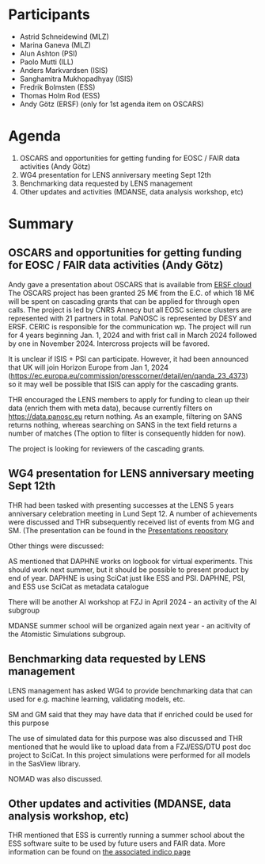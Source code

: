 # Participants
* Astrid Schneidewind (MLZ)
* Marina Ganeva (MLZ)
* Alun Ashton (PSI)
* Paolo Mutti (ILL)
* Anders Markvardsen (ISIS)
* Sanghamitra Mukhopadhyay (ISIS)
* Fredrik Bolmsten (ESS)
* Thomas Holm Rod (ESS)
* Andy Götz (ERSF) (only for 1st agenda item on OSCARS)

# Agenda
1. OSCARS and opportunities for getting funding for EOSC / FAIR data activities (Andy Götz)
1. WG4 presentation for LENS anniversary meeting Sept 12th 
1. Benchmarking data requested by LENS management
1. Other updates and activities (MDANSE, data analysis workshop, etc)

# Summary 

## OSCARS and opportunities for getting funding for EOSC / FAIR data activities (Andy Götz)

Andy gave a presentation about OSCARS that is available from [ERSF cloud](https://cloud.esrf.fr/s/by5jrJpFLJsKy46)
The OSCARS project has been granted 25 M€ from the E.C. of which 18 M€ will be spent on cascading grants that can be applied for through open calls. 
The project is led by CNRS Annecy but all EOSC science clusters are represented with 21 partners in total. PaNOSC is represented by DESY and ERSF. CERIC is responsible  for the communication wp. 
The project will run for 4 years beginning Jan. 1, 2024 and with frist call in March 2024 followed by one in November 2024.
Intercross projects will be favored. 

It is unclear if ISIS + PSI can participate. However, it had been announced that UK will join Horizon Europe from Jan 1, 2024 (https://ec.europa.eu/commission/presscorner/detail/en/qanda_23_4373) so it may well be possible that ISIS can apply for the cascading grants. 

THR encouraged the LENS members to apply for funding to clean up their data (enrich them with meta data), because currently filters on https://data.panosc.eu return nothing. As an example, filtering on SANS returns nothing, whereas searching on SANS in the text field returns a number of matches (The option to filter is consequently hidden for now). 

The project is looking for reviewers of the cascading grants. 


## WG4 presentation for LENS anniversary meeting Sept 12th 
THR had been tasked with presenting successes at the LENS 5 years anniversary celebration meeting in Lund Sept 12. A number of achievements were discussed and THR subsequently received list of events from MG and SM. (The presentation can be found in the [Presentations repository](https://github.com/LENS-WG4/Presentations/) 

Other things were discussed:

AS mentioned that DAPHNE works on logbook for virtual experiments. This should work next summer, but it should be possible to present product by end of year. DAPHNE is using SciCat just like ESS and PSI. DAPHNE, PSI, and ESS use SciCat as metadata catalogue

There will be another AI workshop at FZJ in April 2024 - an activity of the AI subgroup

MDANSE summer school will be organized again next year - an acitivity of the Atomistic Simulations subgroup. 



## Benchmarking data requested by LENS management

LENS management has asked WG4 to provide benchmarking data that can used for e.g. machine learning, validating models, etc. 

SM and GM said that they may have data that if enriched could be used for this purpose

The use of simulated data for this purpose was also discussed and THR mentioned that he would like to upload data from a FZJ/ESS/DTU post doc project to SciCat. In this project simulations were performed for all models in the SasView library. 

NOMAD was also discussed. 

## Other updates and activities (MDANSE, data analysis workshop, etc)

THR mentioned that ESS is currently running a summer school about the ESS software suite to be used by future users and FAIR data. More information can be found on [the associated indico page](https://indico.esss.lu.se/event/3267/)

